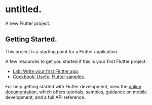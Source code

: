 # untitled.

A new Flutter project.

## Getting Started.

This project is a starting point for a Flutter application.

A few resources to get you started if this is your first Flutter project:

- [Lab: Write your first Flutter app](https://docs.flutter.dev/get-started/codelab).
- [Cookbook: Useful Flutter samples](https://docs.flutter.dev/cookbook).

For help getting started with Flutter development, view the
[online documentation](https://docs.flutter.dev/), which offers tutorials,
samples, guidance on mobile development, and a full API reference.
